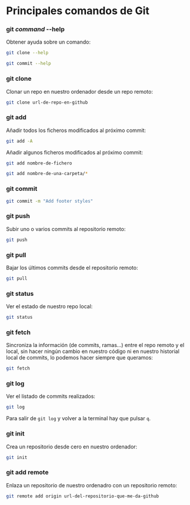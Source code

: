 # Principales comandos de Git

### git *command* --help

Obtener ayuda sobre un comando:

```bash
git clone --help
```

```bash
git commit --help
```

### git clone

Clonar un repo en nuestro ordenador desde un repo remoto:

```bash
git clone url-de-repo-en-github
```

### git add

Añadir todos los ficheros modificados al próximo commit:

```bash
git add -A
```

Añadir algunos ficheros modificados al próximo commit:

```bash
git add nombre-de-fichero
```

```bash
git add nombre-de-una-carpeta/*
```

### git commit

```bash
git commit -m "Add footer styles"
```

### git push

Subir uno o varios commits al repositorio remoto:

```bash
git push
```

### git pull

Bajar los últimos commits desde el repositorio remoto:

```bash
git pull
```

### git status

Ver el estado de nuestro repo local:

```bash
git status
```

### git fetch

Sincroniza la información (de commits, ramas...) entre el repo remoto y el local, sin hacer ningún cambio en nuestro código ni en nuestro historial local de commits, lo podemos hacer siempre que queramos:

```bash
git fetch
```

### git log

Ver el listado de commits realizados:

```bash
git log
```

Para salir de `git log` y volver a la terminal hay que pulsar `q`.

### git init

Crea un repositorio desde cero en nuestro ordenador:

```bash
git init
```

### git add remote

Enlaza un repositorio de nuestro ordenadro con un repositorio remoto:

```bash
git remote add origin url-del-repositorio-que-me-da-github
```